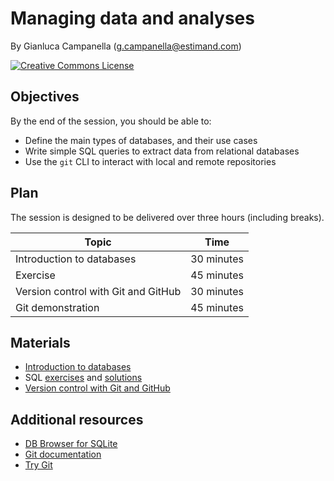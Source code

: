 # Managing data and analyses

By Gianluca Campanella (<g.campanella@estimand.com>)

[![Creative Commons License](https://i.creativecommons.org/l/by/4.0/80x15.png)](http://creativecommons.org/licenses/by/4.0/)

## Objectives

By the end of the session, you should be able to:

* Define the main types of databases, and their use cases
* Write simple SQL queries to extract data from relational databases
* Use the `git` CLI to interact with local and remote repositories

## Plan

The session is designed to be delivered over three hours (including breaks).

| Topic                               | Time        |
| ----------------------------------- | ----------- |
| Introduction to databases           | 30 minutes  |
| Exercise                            | 45 minutes  |
| Version control with Git and GitHub | 30 minutes  |
| Git demonstration                   | 45 minutes  |

## Materials

* [Introduction to databases](https://cdn.rawgit.com/estimand/ga-data-science/master/02_managing_data_and_analyses/slides/01_databases.pdf)
* SQL [exercises](https://cdn.rawgit.com/estimand/ga-data-science/master/02_managing_data_and_analyses/notebooks/01_sql.ipynb) and [solutions](https://cdn.rawgit.com/estimand/ga-data-science/master/02_managing_data_and_analyses/notebooks/01_solutions.ipynb)
* [Version control with Git and GitHub](https://cdn.rawgit.com/estimand/ga-data-science/master/02_managing_data_and_analyses/slides/02_version_control.pdf)

## Additional resources

* [DB Browser for SQLite](https://github.com/sqlitebrowser/sqlitebrowser/releases)
* [Git documentation](https://git-scm.com/doc)
* [Try Git](https://try.github.io/)

